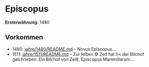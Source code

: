 # Episcopus

**Ersterwähnung:** 1480

## Vorkommen
- 1480: [jahre/1480/README.md](../jahre/1480/README.md) – Novus Episcopus...
- 1511: [jahre/1511/README.md](../jahre/1511/README.md) – Zur ſelben ©
Zeit hat ſi< der Biſchof geſchrieben: Ein Biſchof von
Zeiß, Episcopus Mammillarum...
